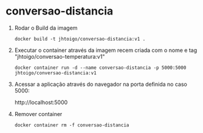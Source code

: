 # conversao-distancia

1. Rodar o Build da imagem
    ```
    docker build -t jhtoigo/conversao-distancia:v1 .
    ```

2. Executar o container através da imagem recem criada com o nome e tag "jhtoigo/conversao-temperatura:v1"

    ```
    docker container run -d --name conversao-distancia -p 5000:5000 jhtoigo/conversao-distancia:v1
    ```

3. Acessar a aplicação através do navegador na porta definida no caso 5000:
   
   http://localhost:5000

4. Remover container
    ```
    docker container rm -f conversao-distancia
    ```
